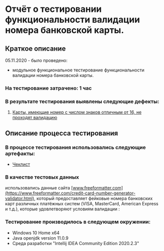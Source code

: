 # Отчёт о тестировании функциональности валидации номера банковской карты.

## Краткое описание

05.11.2020 - было проведено:
* модульное функциональное тестирование функциональности валидации номера банковской карты.


### На тестирование затрачено: 1 час

### В результате тестирования выявлены следующие дефекты:

1. [Карты, имеющие номер с числом знаков отличным от 16, не проходят валидацию](https://github.com/blackartqa/Java_HW_1_2/issues/1)

## Описание процесса тестирования

### В процессе тестирования использовались следующие артефакты:
* [Чеклист](https://github.com/blackartqa/Java_HW_1_2/blob/master/checklist.md)

### В качестве тестовых данных 
использовались данные сайта [www.freeformatter.com](https://www.freeformatter.com/credit-card-number-generator-validator.html), который предоставляет фейковые номера банковских карт различных платёжных систем (VISA, MasterCard, American Express и т.д.), которые удовлетворяют условиям валидации :

### Тестирование производилось в следующем окружении:
* Windows 10 Home x64
* Java openjdk version 11.0.9 
* Среда разработки "Intellij IDEA Community Edition 2020.2.3"